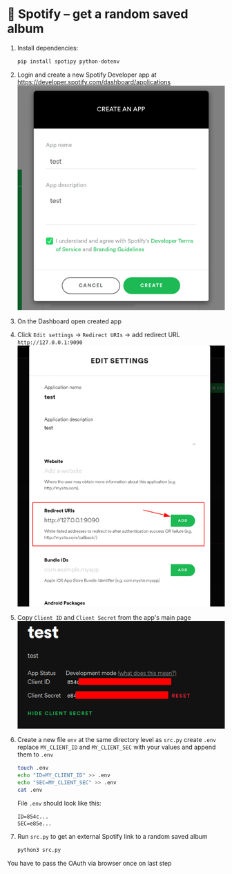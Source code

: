 # 🍃 Spotify – get a random saved album

1. Install dependencies:
	```sh
	pip install spotipy python-dotenv
	```
2. Login and create a new Spotify Developer app at https://developer.spotify.com/dashboard/applications
	![](pics/2021-11-14-17-30-46.png)

3. On the Dashboard open created app

4. Click `Edit settings` -> `Redirect URIs` -> add redirect URL `http://127.0.0.1:9090`
	![](pics/2021-11-14-17-36-37.png)

5. Copy `Client ID` and `Client Secret` from the app's main page
	![](pics/2021-11-14-17-32-40.png)

6. Create a new file `env` at the same directory level as `src.py`
	create `.env`
	replace `MY_CLIENT_ID` and `MY_CLIENT_SEC` with your values and append them to `.env`

	```bash
	touch .env
	echo "ID=MY_CLIENT_ID" >> .env
	echo "SEC=MY_CLIENT_SEC" >> .env
	cat .env
	```
	File `.env` should look like this:
	```
	ID=854c...
	SEC=e85e...
	```
7. Run `src.py` to get an external Spotify link to a random saved album
	```python
	python3 src.py
	```
You have to pass the OAuth via browser once on last step
